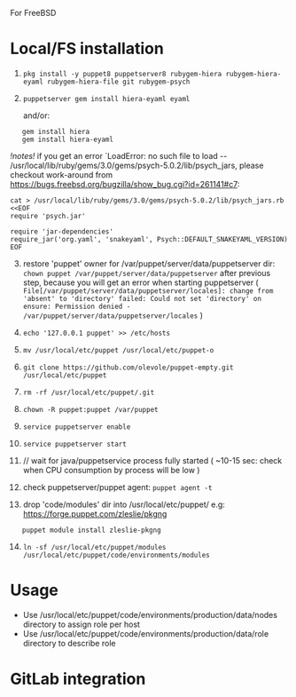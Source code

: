 For FreeBSD

# Local/FS installation

1) `pkg install -y puppet8 puppetserver8 rubygem-hiera rubygem-hiera-eyaml rubygem-hiera-file git rubygem-psych`
2) `puppetserver gem install hiera-eyaml eyaml`

   and/or:
```
   gem install hiera
   gem install hiera-eyaml
```

*!notes!* if you get an error `LoadError: no such file to load -- /usr/local/lib/ruby/gems/3.0/gems/psych-5.0.2/lib/psych_jars, please checkout work-around from https://bugs.freebsd.org/bugzilla/show_bug.cgi?id=261141#c7:
```
cat > /usr/local/lib/ruby/gems/3.0/gems/psych-5.0.2/lib/psych_jars.rb <<EOF
require 'psych.jar'

require 'jar-dependencies'
require_jar('org.yaml', 'snakeyaml', Psych::DEFAULT_SNAKEYAML_VERSION)
EOF
```
3) restore 'puppet' owner for /var/puppet/server/data/puppetserver dir: `chown puppet /var/puppet/server/data/puppetserver` after previous step, because you will get an error when starting puppetserver ( `File[/var/puppet/server/data/puppetserver/locales]: change from 'absent' to 'directory' failed: Could not set 'directory' on ensure: Permission denied - /var/puppet/server/data/puppetserver/locales` )

4) `echo '127.0.0.1 puppet' >> /etc/hosts`
5) `mv /usr/local/etc/puppet /usr/local/etc/puppet-o`
6) `git clone https://github.com/olevole/puppet-empty.git /usr/local/etc/puppet`
7) `rm -rf /usr/local/etc/puppet/.git`
8) `chown -R puppet:puppet /var/puppet`
9) `service puppetserver enable`
10) `service puppetserver start`
11) // wait for java/puppetservice process fully started ( ~10-15 sec: check when CPU consumption by process will be low )
12) check puppetserver/puppet agent: `puppet agent -t`
13) drop 'code/modules' dir into /usr/local/etc/puppet/ e.g: https://forge.puppet.com/zleslie/pkgng
``` 
   puppet module install zleslie-pkgng
```
14) `ln -sf /usr/local/etc/puppet/modules /usr/local/etc/puppet/code/environments/modules`

# Usage

- Use /usr/local/etc/puppet/code/environments/production/data/nodes directory to assign role per host
- Use /usr/local/etc/puppet/code/environments/production/data/role directory to describe role

# GitLab integration
